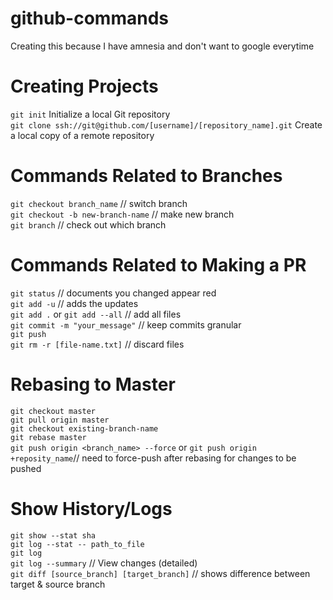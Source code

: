 # github-commands
Creating this because I have amnesia and don't want to google everytime <br />


# Creating Projects
`git init`	Initialize a local Git repository <br />
`git clone ssh://git@github.com/[username]/[repository_name].git`	Create a local copy of a remote repository <br />

# Commands Related to Branches
`git checkout branch_name`  // switch branch <br />
`git checkout -b new-branch-name`   // make new branch <br />
`git branch` // check out which branch <br />

# Commands Related to Making a PR
`git status` // documents you changed appear red <br />
`git add -u` // adds the updates <br />
`git add .` or `git add --all` // add all files  <br />
`git commit -m "your_message"` // keep commits granular <br />
`git push` <br />
`git rm -r [file-name.txt]` // discard files <br />


# Rebasing to Master
`git checkout master` <br />
`git pull origin master` <br />
`git checkout existing-branch-name` <br />
`git rebase master` <br />
`git push origin <branch_name> --force` or `git push origin +reposity_name`// need to force-push after rebasing for changes to be pushed <br />


# Show History/Logs 
`git show --stat sha` <br />
`git log --stat -- path_to_file` <br />
`git log` <br />
`git log --summary`	// View changes (detailed) <br />
`git diff [source_branch] [target_branch]` // shows difference between target & source branch

